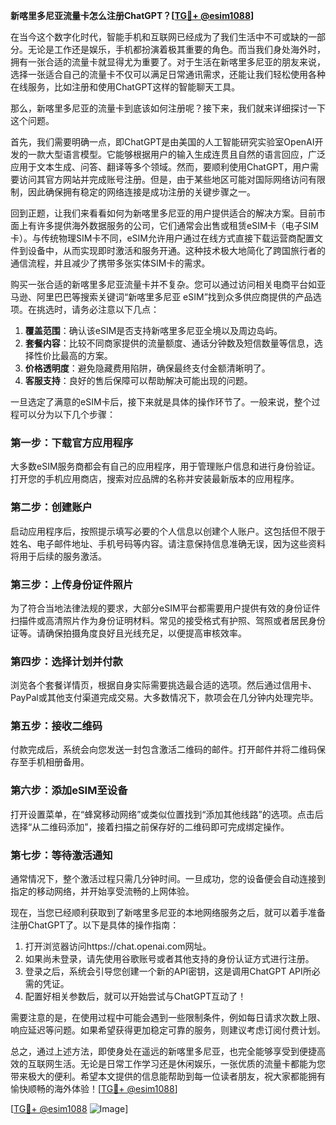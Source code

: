 **新喀里多尼亚流量卡怎么注册ChatGPT？[[TG💪+ @esim1088](https://t.me/s/esim1088)]**

在当今这个数字化时代，智能手机和互联网已经成为了我们生活中不可或缺的一部分。无论是工作还是娱乐，手机都扮演着极其重要的角色。而当我们身处海外时，拥有一张合适的流量卡就显得尤为重要了。对于生活在新喀里多尼亚的朋友来说，选择一张适合自己的流量卡不仅可以满足日常通讯需求，还能让我们轻松使用各种在线服务，比如注册和使用ChatGPT这样的智能聊天工具。

那么，新喀里多尼亚的流量卡到底该如何注册呢？接下来，我们就来详细探讨一下这个问题。

首先，我们需要明确一点，即ChatGPT是由美国的人工智能研究实验室OpenAI开发的一款大型语言模型。它能够根据用户的输入生成连贯且自然的语言回应，广泛应用于文本生成、问答、翻译等多个领域。然而，要顺利使用ChatGPT，用户需要访问其官方网站并完成账号注册。但是，由于某些地区可能对国际网络访问有限制，因此确保拥有稳定的网络连接是成功注册的关键步骤之一。

回到正题，让我们来看看如何为新喀里多尼亚的用户提供适合的解决方案。目前市面上有许多提供海外数据服务的公司，它们通常会出售或租赁eSIM卡（电子SIM卡）。与传统物理SIM卡不同，eSIM允许用户通过在线方式直接下载运营商配置文件到设备中，从而实现即时激活和服务开通。这种技术极大地简化了跨国旅行者的通信流程，并且减少了携带多张实体SIM卡的需求。

购买一张合适的新喀里多尼亚流量卡并不复杂。您可以通过访问相关电商平台如亚马逊、阿里巴巴等搜索关键词“新喀里多尼亚 eSIM”找到众多供应商提供的产品选项。在挑选时，请务必注意以下几点：

1. **覆盖范围**：确认该eSIM是否支持新喀里多尼亚全境以及周边岛屿。
2. **套餐内容**：比较不同商家提供的流量额度、通话分钟数及短信数量等信息，选择性价比最高的方案。
3. **价格透明度**：避免隐藏费用陷阱，确保最终支付金额清晰明了。
4. **客服支持**：良好的售后保障可以帮助解决可能出现的问题。

一旦选定了满意的eSIM卡后，接下来就是具体的操作环节了。一般来说，整个过程可以分为以下几个步骤：

### 第一步：下载官方应用程序
大多数eSIM服务商都会有自己的应用程序，用于管理账户信息和进行身份验证。打开您的手机应用商店，搜索对应品牌的名称并安装最新版本的应用程序。

### 第二步：创建账户
启动应用程序后，按照提示填写必要的个人信息以创建个人账户。这包括但不限于姓名、电子邮件地址、手机号码等内容。请注意保持信息准确无误，因为这些资料将用于后续的服务激活。

### 第三步：上传身份证件照片
为了符合当地法律法规的要求，大部分eSIM平台都需要用户提供有效的身份证件扫描件或高清照片作为身份证明材料。常见的接受格式有护照、驾照或者居民身份证等。请确保拍摄角度良好且光线充足，以便提高审核效率。

### 第四步：选择计划并付款
浏览各个套餐详情页，根据自身实际需要挑选最合适的选项。然后通过信用卡、PayPal或其他支付渠道完成交易。大多数情况下，款项会在几分钟内处理完毕。

### 第五步：接收二维码
付款完成后，系统会向您发送一封包含激活二维码的邮件。打开邮件并将二维码保存至手机相册备用。

### 第六步：添加eSIM至设备
打开设置菜单，在“蜂窝移动网络”或类似位置找到“添加其他线路”的选项。点击后选择“从二维码添加”，接着扫描之前保存好的二维码即可完成绑定操作。

### 第七步：等待激活通知
通常情况下，整个激活过程只需几分钟时间。一旦成功，您的设备便会自动连接到指定的移动网络，并开始享受流畅的上网体验。

现在，当您已经顺利获取到了新喀里多尼亚的本地网络服务之后，就可以着手准备注册ChatGPT了。以下是具体的操作指南：

1. 打开浏览器访问https://chat.openai.com网址。
2. 如果尚未登录，请先使用谷歌账号或者其他支持的身份认证方式进行注册。
3. 登录之后，系统会引导您创建一个新的API密钥，这是调用ChatGPT API所必需的凭证。
4. 配置好相关参数后，就可以开始尝试与ChatGPT互动了！

需要注意的是，在使用过程中可能会遇到一些限制条件，例如每日请求次数上限、响应延迟等问题。如果希望获得更加稳定可靠的服务，则建议考虑订阅付费计划。

总之，通过上述方法，即使身处在遥远的新喀里多尼亚，也完全能够享受到便捷高效的互联网生活。无论是日常工作学习还是休闲娱乐，一张优质的流量卡都能为您带来极大的便利。希望本文提供的信息能帮助到每一位读者朋友，祝大家都能拥有愉快顺畅的海外体验！[[TG💪+ @esim1088](https://t.me/s/esim1088)]

[[TG💪+ @esim1088](https://t.me/s/esim1088) ![Image](https://i.postimg.cc/4NQfJmqS/Snipaste-2025-05-13-00-14-12.png)]